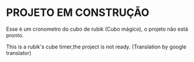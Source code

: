 # PROJETO EM CONSTRUÇÃO

Esse é um cronometro do cubo de rubik (Cubo mágico), o projeto não está pronto.

This is a rubik's cube timer,the project is not ready. (Translation by google translator)
